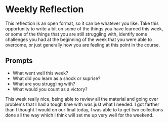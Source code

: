 # Weekly Reflection
This reflection is an open format, so it can be whatever you like. Take this opportunity to write a bit on some of the things you have learned this week, or some of the things that you are still struggling with, identify some challenges you had at the beginning of the week that you were able to overcome, or just generally how you are feeling at this point in the course.

## Prompts
- What went well this week?
- What did you learn as a shock or suprise?
- What are you struggling with?
- What would you count as a victory?




This week really nice, being able to review all the material and going over problems that I had a tough time with was just what I needed. I got farther than I thought I would on our final today, I was able to to get two collections done all the way which I think will set me up very well for the weekend.